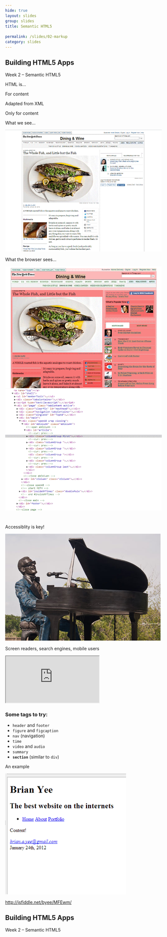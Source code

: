 ```yaml
---
hide: true
layout: slides
group: slides
title: Semantic HTML5

permalink: /slides/02-markup
category: slides
---
```


<article class="dark">
  <h1>Building HTML5 Apps</h1>
  <p>Week 2 &ndash; Semantic HTML5</p>
</article>

<article>
  <section>
    <p class="em-txt c">HTML is...</p>
    <aside class="center-txt build">
      <p>For content</p>
      <p>Adapted from XML</p>
      <p>Only for content</p>
    </aside>
  </section>
</article>

<article>
  <section class="build">
    <p class="em-txt c">What we see...</p>
  </section>
</article>

<article class="fill">
  <img src="/img/02-nyt-orig.png" alt="New York Times website">
</article>

<article>
  <section class="build">
    <p class="em-txt c">What the browser sees...</p>
  </section>
</article>

<article class="fill">
  <img src="/img/02-nyt-elems.png" alt="New York Times website with some elements highlighted">
</article>

<article class="fill">
  <img src="/img/02-nyt-divitis.png" alt="New York Times source with a bunch of divs">
</article>

<article>
  <section>
    <p class="em-txt" style="margin-top: 40px;">Accessiblity is key!</p>
    <img src="/img/02-raycharles-thesussman.jpg" alt="Ray Charles" class="centered">
    <p class="center-txt">Screen readers, search engines, mobile users</p>
  </section>
</article>

<article class='fill'>
  <iframe src='http://www.youtube.com/embed/D3-v9tRu9oE?modestbranding=1'>&nbsp;</iframe>
</article>

<article>
  <h3>Some tags to try:</h3>
  <ul class="build">
    <li><code>header</code> and <code>footer</code></li>
    <li><code>figure</code> and <code>figcaption</code></li>
    <li><code>nav</code> (navigation)</li>
    <li><code>time</code></li>
    <li><code>video</code> and <code>audio</code></li>
    <li><code>summary</code></li>
    <li><strong><code>section</code></strong> (similar to <code>div</code>)</li>
  </ul>
</article>

<article>
  <p class="em-txt">An example</p>
  <img src="/img/02-unstyled-txt.png" alt="Unstyled HTML output" class="centered">
  <p class="center-txt"><a href="http://jsfiddle.net/byee/MFEwm/">http://jsfiddle.net/byee/MFEwm/</a></p>
</article>

<article class="dark">
  <h1>Building HTML5 Apps</h1>
  <p>Week 2 &ndash; Semantic HTML5</p>
</article>